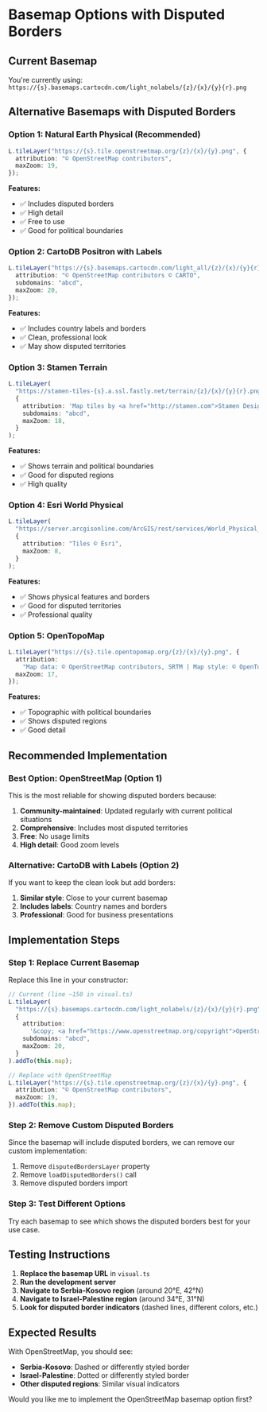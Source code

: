 # Basemap Options with Disputed Borders

## Current Basemap

You're currently using: `https://{s}.basemaps.cartocdn.com/light_nolabels/{z}/{x}/{y}{r}.png`

## Alternative Basemaps with Disputed Borders

### **Option 1: Natural Earth Physical (Recommended)**

```typescript
L.tileLayer("https://{s}.tile.openstreetmap.org/{z}/{x}/{y}.png", {
  attribution: "© OpenStreetMap contributors",
  maxZoom: 19,
});
```

**Features:**

- ✅ Includes disputed borders
- ✅ High detail
- ✅ Free to use
- ✅ Good for political boundaries

### **Option 2: CartoDB Positron with Labels**

```typescript
L.tileLayer("https://{s}.basemaps.cartocdn.com/light_all/{z}/{x}/{y}{r}.png", {
  attribution: "© OpenStreetMap contributors © CARTO",
  subdomains: "abcd",
  maxZoom: 20,
});
```

**Features:**

- ✅ Includes country labels and borders
- ✅ Clean, professional look
- ✅ May show disputed territories

### **Option 3: Stamen Terrain**

```typescript
L.tileLayer(
  "https://stamen-tiles-{s}.a.ssl.fastly.net/terrain/{z}/{x}/{y}{r}.png",
  {
    attribution: 'Map tiles by <a href="http://stamen.com">Stamen Design</a>',
    subdomains: "abcd",
    maxZoom: 18,
  }
);
```

**Features:**

- ✅ Shows terrain and political boundaries
- ✅ Good for disputed regions
- ✅ High quality

### **Option 4: Esri World Physical**

```typescript
L.tileLayer(
  "https://server.arcgisonline.com/ArcGIS/rest/services/World_Physical_Map/MapServer/tile/{z}/{y}/{x}",
  {
    attribution: "Tiles © Esri",
    maxZoom: 8,
  }
);
```

**Features:**

- ✅ Shows physical features and borders
- ✅ Good for disputed territories
- ✅ Professional quality

### **Option 5: OpenTopoMap**

```typescript
L.tileLayer("https://{s}.tile.opentopomap.org/{z}/{x}/{y}.png", {
  attribution:
    "Map data: © OpenStreetMap contributors, SRTM | Map style: © OpenTopoMap",
  maxZoom: 17,
});
```

**Features:**

- ✅ Topographic with political boundaries
- ✅ Shows disputed regions
- ✅ Good detail

## Recommended Implementation

### **Best Option: OpenStreetMap (Option 1)**

This is the most reliable for showing disputed borders because:

1. **Community-maintained**: Updated regularly with current political situations
2. **Comprehensive**: Includes most disputed territories
3. **Free**: No usage limits
4. **High detail**: Good zoom levels

### **Alternative: CartoDB with Labels (Option 2)**

If you want to keep the clean look but add borders:

1. **Similar style**: Close to your current basemap
2. **Includes labels**: Country names and borders
3. **Professional**: Good for business presentations

## Implementation Steps

### **Step 1: Replace Current Basemap**

Replace this line in your constructor:

```typescript
// Current (line ~150 in visual.ts)
L.tileLayer(
  "https://{s}.basemaps.cartocdn.com/light_nolabels/{z}/{x}/{y}{r}.png",
  {
    attribution:
      '&copy; <a href="https://www.openstreetmap.org/copyright">OpenStreetMap</a> contributors &copy; <a href="https://carto.com/attributions">CARTO</a>',
    subdomains: "abcd",
    maxZoom: 20,
  }
).addTo(this.map);

// Replace with OpenStreetMap
L.tileLayer("https://{s}.tile.openstreetmap.org/{z}/{x}/{y}.png", {
  attribution: "© OpenStreetMap contributors",
  maxZoom: 19,
}).addTo(this.map);
```

### **Step 2: Remove Custom Disputed Borders**

Since the basemap will include disputed borders, we can remove our custom implementation:

1. Remove `disputedBordersLayer` property
2. Remove `loadDisputedBorders()` call
3. Remove disputed borders import

### **Step 3: Test Different Options**

Try each basemap to see which shows the disputed borders best for your use case.

## Testing Instructions

1. **Replace the basemap URL** in `visual.ts`
2. **Run the development server**
3. **Navigate to Serbia-Kosovo region** (around 20°E, 42°N)
4. **Navigate to Israel-Palestine region** (around 34°E, 31°N)
5. **Look for disputed border indicators** (dashed lines, different colors, etc.)

## Expected Results

With OpenStreetMap, you should see:

- **Serbia-Kosovo**: Dashed or differently styled border
- **Israel-Palestine**: Dotted or differently styled border
- **Other disputed regions**: Similar visual indicators

Would you like me to implement the OpenStreetMap basemap option first?
